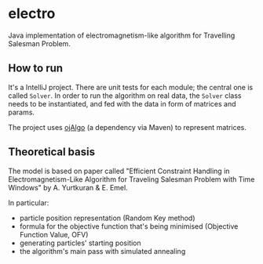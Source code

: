# electro
Java implementation of electromagnetism-like algorithm for Travelling Salesman Problem.

## How to run
It's a IntelliJ project. There are unit tests for each module; the central one is called `Solver`. 
In order to run the algorithm on real data, the `Solver` class needs to be instantiated,
and fed with the data in form of matrices and params.

The project uses [ojAlgo](https://github.com/optimatika/ojAlgo) (a dependency via Maven) to represent matrices.

## Theoretical basis
The model is based on paper called "Efficient Constraint Handling in Electromagnetism-Like Algorithm for Traveling Salesman Problem with Time Windows" by A. Yurtkuran & E. Emel.

In particular:
- particle position representation (Random Key method)
- formula for the objective function that's being minimised (Objective Function Value, OFV)
- generating particles' starting position
- the algorithm's main pass with simulated annealing


